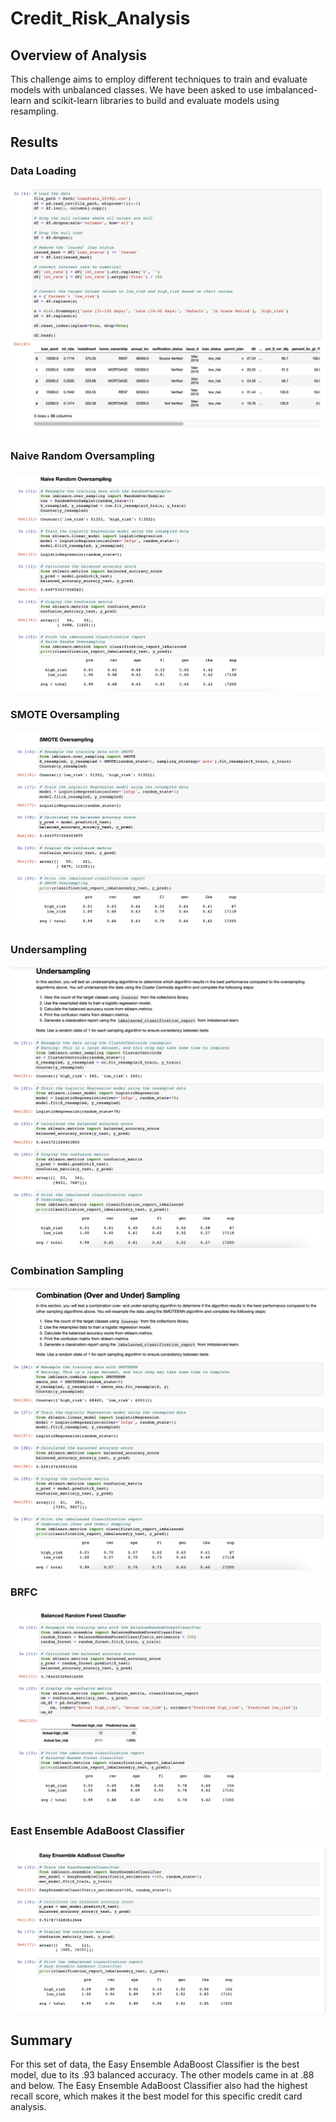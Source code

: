 # Credit_Risk_Analysis

## Overview of Analysis
This challenge aims to employ different techniques to train and evaluate models with unbalanced classes. We have been asked to use imbalanced-learn and scikit-learn libraries to build and evaluate models using resampling. 

## Results

### Data Loading 
![Screen Shot 2022-11-12 at 10.12.39 PM.png](https://github.com/Simranbains1/Credit_Risk_Analysis/blob/main/Images/Screen%20Shot%202022-11-12%20at%2010.12.39%20PM.png)

### Naive Random Oversampling
![Screen Shot 2022-11-12 at 10.10.16 PM.png](https://github.com/Simranbains1/Credit_Risk_Analysis/blob/main/Images/Screen%20Shot%202022-11-12%20at%2010.10.16%20PM.png)

### SMOTE Oversampling
![Screen Shot 2022-11-12 at 10.10.32 PM.png](https://github.com/Simranbains1/Credit_Risk_Analysis/blob/main/Images/Screen%20Shot%202022-11-12%20at%2010.10.32%20PM.png)

### Undersampling
![Screen Shot 2022-11-12 at 10.11.05 PM.png](https://github.com/Simranbains1/Credit_Risk_Analysis/blob/main/Images/Screen%20Shot%202022-11-12%20at%2010.11.05%20PM.png)

### Combination Sampling 
![Screen Shot 2022-11-12 at 10.11.13 PM.png](https://github.com/Simranbains1/Credit_Risk_Analysis/blob/main/Images/Screen%20Shot%202022-11-12%20at%2010.11.13%20PM.png)

### BRFC
![Screen Shot 2022-11-12 at 10.11.57 PM.png](https://github.com/Simranbains1/Credit_Risk_Analysis/blob/main/Images/Screen%20Shot%202022-11-12%20at%2010.11.57%20PM.png)

### East Ensemble AdaBoost Classifier
![Screen Shot 2022-11-12 at 10.12.06 PM.png](https://github.com/Simranbains1/Credit_Risk_Analysis/blob/main/Images/Screen%20Shot%202022-11-12%20at%2010.12.06%20PM.png)

## Summary
For this set of data, the Easy Ensemble AdaBoost Classifier is the best model, due to its .93 balanced accuracy. The other models came in at .88 and below. The Easy Ensemble AdaBoost Classifier also had the highest recall score, which makes it the best model for this specific credit card analysis.
